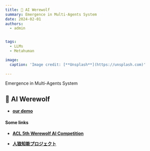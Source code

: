 ```yaml
---
title: 🐺 AI Werewolf 
summary: Emergence in Multi-Agents System
date: 2024-02-01
authors:
  - admin


tags:
  - LLMs
  - Metahuman

image:
  caption: 'Image credit: [**Unsplash**](https://unsplash.com)'
 
---
```



Emergence in Multi-Agents System

## 🐺 AI Werewolf 

- [**our demo**](https://werewolf.deepwisdom.ai/)


#### Some links

- [**ACL 5th Werewolf AI Competition**](https://www.aclweb.org/portal/content/5th-werewolf-ai-competition-inlg-2023-gerenation-challenge)

- [**人狼知能プロジェクト**](https://aiwolf.org/en/4th-international-aiwolf-contest)
